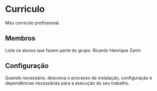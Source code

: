# Curriculo
Meu curriculo profissional.


## Membros
Liste os alunos que fazem parte do grupo.
Ricardo Henrique Zanin


## Configuração
Quando necessário, descreva o processo de instalação, configuração e dependências necessárias para a execução do seu trabalho. 